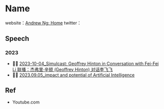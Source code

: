 # Namewebsite：[Andrew Ng: Home](https://www.andrewng.org/)twitter：## Speech### 2023- 🎤️🎥 [2023-10-04_Simulcast: Geoffrey Hinton in Conversation with Fei-Fei Li 联播：杰弗里·辛顿 (Geoffrey Hinton) 对话李飞飞](https://hai.stanford.edu/events/simulcast-geoffrey-hinton-conversation-fei-fei-li)- 🎤️🎥 [2023.09.05_impact and potential of Artificial Intelligence](https://www.youtube.com/watch?v=0aePaGM04xY)## Ref- Youtube.com